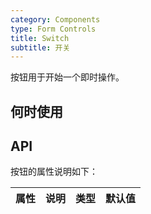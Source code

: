 ```yaml
---
category: Components
type: Form Controls
title: Switch
subtitle: 开关
---
```


按钮用于开始一个即时操作。

## 何时使用


## API


按钮的属性说明如下：

属性 | 说明 | 类型 | 默认值
-----|-----|-----|------

